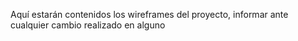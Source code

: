 Aquí estarán contenidos los wireframes del proyecto, informar ante cualquier cambio realizado en alguno
